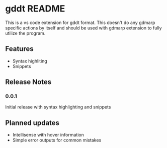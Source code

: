 # gddt README

This is a vs code extension for gddt format. This doesn't do any gdmarp
specific actions by itself and should be used with gdmarp extension to fully
utilize the program.

## Features

- Syntax highliting
- Snippets

## Release Notes

### 0.0.1

Initial release with syntax highlighting and snippets

## Planned updates

- Intellisense with hover information
- Simple error outputs for common mistakes